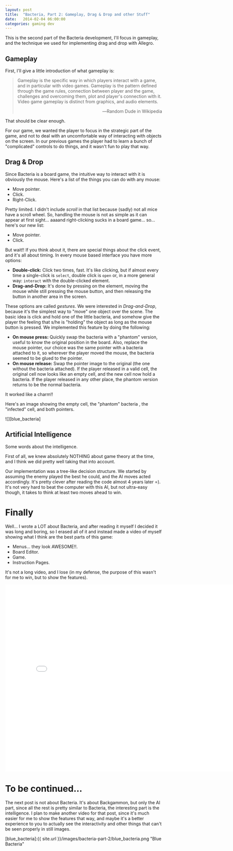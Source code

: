 ```yaml
---
layout: post
title:  "Bacteria, Part 2: Gameplay, Drag & Drop and other Stuff"
date:   2014-02-04 06:00:00
categories: gaming dev
---
```


This is the second part of the Bacteria development, I'll focus in gameplay, and the technique we used for implementing drag and drop
with Allegro.

## Gameplay

First, I'll give a little introduction of what gameplay is:

> Gameplay is the specific way in which players interact with a game, and in particular with video games. Gameplay is the pattern defined 
> through the game rules, connection between player and the game, challenges and overcoming them, plot and player's connection with it. 
> Video game gameplay is distinct from graphics, and audio elements.
> <div style="text-align:right;">&#8213;Random Dude in Wikipedia</div>

That should be clear enough.

For our game, we wanted the player to focus in the strategic part of the game, and not to deal with an uncomfortable way of interacting
with objects on the screen. In our previous games the player had to learn a bunch of "complicated" controls to do things, and it wasn't
fun to play that way.

## Drag & Drop

Since Bacteria is a board game, the intuitive way to interact with it is obviously the mouse. Here's a list of the things you can do with
any mouse:

* Move pointer.
* Click.
* Right-Click.

Pretty limited. I didn't include *scroll* in that list because (sadly) not all mice have a scroll wheel. So, handling the mouse is 
not as simple as it can appear at first sight... aaaand right-clicking sucks in a board game... so... here's our new list:

* Move pointer.
* Click.

But wait!! If you think about it, there are special things about the click event, and it's all about timing. In every mouse based interface
you have more options:

* **Double-click:** Click two times, fast. It's like clicking, but if almost every time a single-click is `select`, double click is `open` or, 
  in a more general way: `interact` with the double-clicked element.
* **Drag-and-Drop:** It's done by pressing on the element, moving the mouse while still pressing the mouse button, and then releasing the button
  in another area in the screen.

These options are called *gestures*. We were interested in *Drag-and-Drop*, because it's the simplest way to "move" one object over the scene.
The basic idea is click and hold one of the little bacteria, and somehow give the player the feeling that s/he is "holding" the object as long
as the mouse button is pressed. We implemented this feature by doing the following:

* **On mouse press:** Quickly swap the bacteria with a "phantom" version, useful to know the original position in the board. Also, replace the
  mouse pointer, our choice was the same pointer with a bacteria attached to it, so wherever the player moved the mouse, the bacteria seemed
  to be glued to the pointer.
* **On mouse release:** Swap the pointer image to the original (the one without the bacteria attached). If the player released in a valid cell, 
  the original cell now looks like an empty cell, and the new cell now hold a bacteria. If the player released in any other place, the phantom
  version returns to be the normal bacteria.

It worked like a charm!!

Here's an image showing the empty cell, the "phantom" bacteria , the "infected" cell, and both pointers. 

![][blue_bacteria]

## Artificial Intelligence

Some words about the intelligence.

First of all, we knew absolutely NOTHING about game theory at the time, and I think we did pretty well taking that into account. 

Our implementation was a tree-like decision structure. We started by assuming the enemy played the best he could, and the AI moves acted accordingly.
It's pretty clever after reading the code almost 4 years later =). It's not very hard to beat the computer with this AI, but not ultra-easy though, 
it takes to think at least two moves ahead to win. 

# Finally

Well... I wrote a LOT about Bacteria, and after reading it myself I decided it was long and boring, so I erased all of it and instead made a 
video of myself showing what I think are the best parts of this game:

* Menus... they look AWESOME!!.
* Board Editor.
* Game.
* Instruction Pages.

It's not a long video, and I lose (in my defense, the purpose of this wasn't for me to win, but to show the features).

<iframe width="800" height="600" src="//www.youtube.com/embed/H9hrEwQNlbw?rel=0" frameborder="0" allowfullscreen></iframe>

# To be continued...

The next post is not about Bacteria. It's about Backgammon, but only the AI part, since all the rest is pretty similar to Bacteria, the interesting
part is the intelligence. I plan to make another video for that post, since it's much easier for me to show the features that way, and maybe
it's a better experience to you to actually see the interactivity and other things that can't be seen properly in still images.

[blue_bacteria]:{{ site.url }}/images/bacteria-part-2/blue_bacteria.png "Blue Bacteria"
